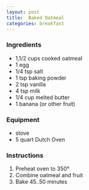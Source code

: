 ```yaml
---
layout: post
title:  Baked Oatmeal
categories: breakfast
---
```


### Ingredients
- 1,1/2 cups cooked oatmeal
- 1 egg
- 1/4 tsp salt
- 1 tsp baking powder
- 2 tsp vanilla
- 4 tsp milk
- 1/4 cup melted butter
- 1 banana (or other fruit) 

### Equipment
- stove
- 5 quart Dutch Oven

### Instructions

1. Preheat oven to 350°
2. Combine oatmeal and fruit
3. Bake 45..50 minutes




